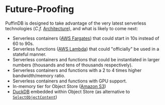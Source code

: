 # Future-Proofing

PuffinDB is designed to take advantage of the very latest serverless technologies (*C.f.* [Architecture](Architecture.md)), and what is likely to come next:

- Serverless containers ([AWS Fargates](https://aws.amazon.com/fargate/)) that could start in 10s instead of 60 to 90s.
- Serverless functions ([AWS Lambda](https://aws.amazon.com/lambda/)) that could "officially" be used in a stateful manner.
- Serverless containers and functions that could be instantiated in larger numbers (thousands and tens of thousands respectively).
- Serverless containers and functions with a 2 to 4 times higher bandwidth/memory ratio.
- Serverless containers and functions with GPU support.
- In-memory tier for Object Store ([Amazon S3](https://aws.amazon.com/s3/))
- [DuckDB](https://duckdb.org/) embedded within Object Store (as alternative to [`SelectObjectContent`](https://docs.aws.amazon.com/AmazonS3/latest/API/API_SelectObjectContent.html))
